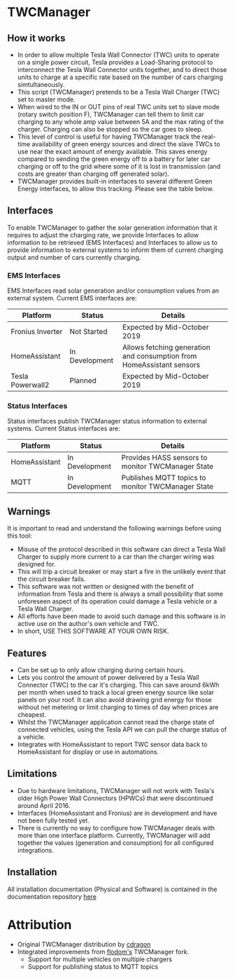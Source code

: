 # TWCManager

## How it works

* In order to allow multiple Tesla Wall Connector (TWC) units to operate on a single power circuit, Tesla provides a Load-Sharing protocol to interconnect the Tesla Wall Connector units together, and to direct those units to charge at a specific rate based on the number of cars charging simtultaneously.
* This script (TWCManager) pretends to be a Tesla Wall Charger (TWC) set to master mode.
* When wired to the IN or OUT pins of real TWC units set to slave mode (rotary switch position F), TWCManager can tell them to limit car charging to any whole amp value between 5A and the max rating of the charger. Charging can also be stopped so the car goes to sleep.
* This level of control is useful for having TWCManager track the real-time availability of green energy sources and direct the slave TWCs to use near the exact amount of energy available. This saves energy compared to sending the green energy off to a battery for later car charging or off to the grid where some of it is lost in transmission (and costs are greater than charging off generated solar).
* TWCManager provides built-in interfaces to several different Green Energy interfaces, to allow this tracking. Please see the table below.

## Interfaces

To enable TWCManager to gather the solar generation information that it requires to adjust the charging rate, we provide Interfaces to allow information to be retrieved (EMS Interfaces) and Interfaces to allow us to provide information to external systems to inform them of current charging output and number of cars currently charging.

### EMS Interfaces

EMS Interfaces read solar generation and/or consumption values from an external system. Current EMS interfaces are:

| Platform         | Status      | Details                 |
| ---------------- | ----------- | ----------------------- |
| Fronius Inverter | Not Started | Expected by Mid-October 2019 |
| HomeAssistant    | In Development | Allows fetching generation and consumption from HomeAssistant sensors |
| Tesla Powerwall2 | Planned        | Expected by Mid-October 2019 |

### Status Interfaces

Status interfaces publish TWCManager status information to external systems. Current Status interfaces are:

| Platform         | Status      | Details                 |
| ---------------- | ----------- | ----------------------- |
| HomeAssistant    | In Development | Provides HASS sensors to monitor TWCManager State |
| MQTT             | In Development | Publishes MQTT topics to monitor TWCManager State |

## Warnings

It is important to read and understand the following warnings before using this tool:

* Misuse of the protocol described in this software can direct a Tesla Wall Charger to supply more current to a car than the charger wiring was designed for.
* This will trip a circuit breaker or may start a fire in the unlikely event that the circuit breaker fails.
* This software was not written or designed with the benefit of information from Tesla and there is always a small possibility that some unforeseen aspect of its operation could damage a Tesla vehicle or a Tesla Wall Charger.
* All efforts have been made to avoid such damage and this software is in active use on the author's own vehicle and TWC.
* In short, USE THIS SOFTWARE AT YOUR OWN RISK.

## Features
* Can be set up to only allow charging during certain hours.
* Lets you control the amount of power delivered by a Tesla Wall Connector (TWC) to the car it's charging.
This can save around 6kWh per month when used to track a local green energy source like solar panels on your roof.  It can also avoid drawing grid energy for those without net metering or limit charging to times of day when prices are cheapest.
* Whilst the TWCManager application cannot read the charge state of connected vehicles, using the Tesla API we can pull the charge status of a vehicle.
* Integrates with HomeAssistant to report TWC sensor data back to HomeAssistant for display or use in automations.

## Limitations
* Due to hardware limitations, TWCManager will not work with Tesla's older High Power Wall Connectors (HPWCs) that were discontinued around April 2016.
* Interfaces (HomeAssistant and Fronius) are in development and have not been fully tested yet. 
* There is currently no way to configure how TWCManager deals with more than one interface platform. Currently, TWCManager will add together the values (generation and consumption) for all configured integrations.

## Installation

All installation documentation (Physical and Software) is contained in the documentation repository [here](docs/README.md)

# Attribution
* Original TWCManager distribution by [cdragon](https://github.com/cdragon/TWCManager)
* Integrated improvements from [flodom's](https://github.com/flodorn/TWCManager) TWCManager fork. 
    * Support for multiple vehicles on multiple chargers
    * Support for publishing status to MQTT topics
